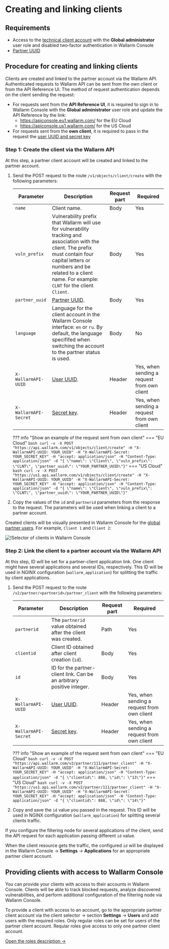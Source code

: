 # Creating and linking clients

## Requirements

* Access to the [technical client account](creating-partner-account.md) with the **Global administrator** user role and disabled two‑factor authentication in Wallarm Console
* [Partner UUID](creating-partner-account.md#step-2-access-the-partner-account-and-get-parameters-for-the-filtering-node-configuration)

## Procedure for creating and linking clients

Clients are created and linked to the partner account via the Wallarm API. Authenticated requests to Wallarm API can be sent from the own client or from the API Reference UI. The method of request authentication depends on the client sending the request:

* For requests sent from the **API Reference UI**, it is required to sign in to Wallarm Console with the **Global administrator** user role and update the API Reference by the link:
    * https://apiconsole.eu1.wallarm.com/ for the EU Cloud
    * https://apiconsole.us1.wallarm.com/ for the US Cloud
* For requests sent from the **own client**, it is required to pass in the request the [user UUID and secret key](../api/overview.md#your-own-client)

### Step 1: Create the client via the Wallarm API

At this step, a partner client account will be created and linked to the partner account.

1. Send the POST request to the route `/v1/objects/client/create` with the following parameters:

    Parameter | Description | Request part | Required
    --------- | -------- | ------------- | ---------
    `name` | Client name. | Body | Yes
    `vuln_prefix` | Vulnerability prefix that Wallarm will use for vulnerability tracking and association with the client. The prefix must contain four capital letters or numbers and be related to a client name. For example: `CLNT` for the client `Client`. | Body | Yes
    `partner_uuid` | [Partner UUID](creating-partner-account.md#step-2-access-the-partner-account-and-get-parameters-for-the-filtering-node-configuration). | Body | Yes
    `language` | Language for the client account in the Wallarm Console interface: `en` or `ru`. By default, the language specififed when switching the account to the partner status is used. | Body | No
    `X-WallarmAPI-UUID` | [User UUID](../api/overview.md#your-own-client). | Header | Yes, when sending a request from own client
    `X-WallarmAPI-Secret` | [Secret key](../api/overview.md#your-own-client). | Header | Yes, when sending a request from own client

    ??? info "Show an example of the request sent from own client"
        === "EU Cloud"
            ``` bash
            curl -v -X POST "https://api.wallarm.com/v1/objects/client/create" -H "X-WallarmAPI-UUID: YOUR_UUID" -H "X-WallarmAPI-Secret: YOUR_SECRET_KEY" -H "accept: application/json" -H "Content-Type: application/json" -d "{ \"name\": \"Client\", \"vuln_prefix\": \"CLNT\", \"partner_uuid\": \"YOUR_PARTNER_UUID\"}"
            ```
        === "US Cloud"
            ```bash
            curl -v -X POST "https://us1.api.wallarm.com/v1/objects/client/create" -H "X-WallarmAPI-UUID: YOUR_UUID" -H "X-WallarmAPI-Secret: YOUR_SECRET_KEY" -H "accept: application/json" -H "Content-Type: application/json" -d "{ \"name\": \"Client\", \"vuln_prefix\": \"CLNT\", \"partner_uuid\": \"YOUR_PARTNER_UUID\"}"
            ```

2. Copy the values of the `id` and `partnerid` parameters from the response to the request. The parameters will be used when linking a client to a partner account.

Created clients will be visually presented in Wallarm Console for the [global partner users](../user-guides/settings/users.md#user-roles). For example, `Client 1` and `Client 2`:

![!Selector of clients in Wallarm Console](../images/partner-waf-node/clients-selector-in-console.png)

### Step 2: Link the client to a partner account via the Wallarm API

At this step, ID will be set for a partner-client application link. One client might have several applications and several IDs, respectively. This ID will be used in NGINX configuration (`wallarm_application`) for splitting the traffic by client applications.

1. Send the POST request to the route `/v2/partner/<partnerid>/partner_client` with the following parameters:

    Parameter | Description | Request part | Required
    --------- | -------- | ------------- | ------
    `partnerid` | The `partnerid` value obtained after the client was created. | Path | Yes
    `clientid` | Client ID obtained after client creation (`id`).  | Body | Yes
    `id` | ID for the partner-client link. Can be an arbitrary positive integer. | Body | Yes
    `X-WallarmAPI-UUID` | [User UUID](../api/overview.md#your-own-client). | Header | Yes, when sending a request from own client
    `X-WallarmAPI-Secret` | [Secret key](../api/overview.md#your-own-client). | Header | Yes, when sending a request from own client

    ??? info "Show an example of the request sent from own client"
        === "EU Cloud"
            ``` bash
            curl -v -X POST "https://api.wallarm.com/v2/partner/111/partner_client" -H "X-WallarmAPI-UUID: YOUR_UUID" -H "X-WallarmAPI-Secret: YOUR_SECRET_KEY" -H "accept: application/json" -H "Content-Type: application/json" -d "{ \"clientid\": 888, \"id\": \"13\"}"
            ```
        === "US Cloud"
            ```bash
            curl -v -X POST "https://us1.api.wallarm.com/v2/partner/111/partner_client" -H "X-WallarmAPI-UUID: YOUR_UUID" -H "X-WallarmAPI-Secret: YOUR_SECRET_KEY" -H "accept: application/json" -H "Content-Type: application/json" -d "{ \"clientid\": 888, \"id\": \"14\"}"
            ```

2. Copy and save the `id` value you passed in the request. This ID will be used in NGINX configuration (`wallarm_application`) for splitting several clients traffic.

If you configure the filtering node for several applications of the client, send the API request for each application passing different `id` value.

When the client resource gets the traffic, the configured `id` will be displayed in the Wallarm Console → **Settings** → **Applications** for an appropriate partner client account.

## Providing clients with access to Wallarm Console

You can provide your clients with access to their accounts in Wallarm Console. Clients will be able to track blocked requests, analyze discovered vulnerabilities, and perform additional configuration of the filtering node via Wallarm Console.

To provide a client with access to an account, go to the appropriate partner client account via the client selector → section **Settings** → **Users** and add users with the required roles. Only regular roles can be set for users of the partner client account. Reqular roles give access to only one partner client account.

[Open the roles description →](../user-guides/settings/users.md)
